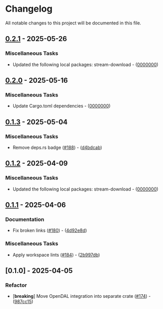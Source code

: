 # Changelog

All notable changes to this project will be documented in this file.

## [0.2.1](https://github.com/aschey/stream-download-rs/compare/stream-download-opendal-v0.2.0..stream-download-opendal-v0.2.1) - 2025-05-26

### Miscellaneous Tasks

- Updated the following local packages: stream-download - ([0000000](https://github.com/aschey/stream-download-rs/commit/0000000))

## [0.2.0](https://github.com/aschey/stream-download-rs/compare/stream-download-opendal-v0.1.3..stream-download-opendal-v0.2.0) - 2025-05-16

### Miscellaneous Tasks

- Update Cargo.toml dependencies - ([0000000](https://github.com/aschey/stream-download-rs/commit/0000000))

## [0.1.3](https://github.com/aschey/stream-download-rs/compare/stream-download-opendal-v0.1.2..stream-download-opendal-v0.1.3) - 2025-05-04

### Miscellaneous Tasks

- Remove deps.rs badge ([#188](https://github.com/aschey/stream-download-rs/issues/188)) - ([d4bdcab](https://github.com/aschey/stream-download-rs/commit/d4bdcab0ac350fa653617a347866f4b675edf2de))

## [0.1.2](https://github.com/aschey/stream-download-rs/compare/stream-download-opendal-v0.1.1..stream-download-opendal-v0.1.2) - 2025-04-09

### Miscellaneous Tasks

- Updated the following local packages: stream-download - ([0000000](https://github.com/aschey/stream-download-rs/commit/0000000))

## [0.1.1](https://github.com/aschey/stream-download-rs/compare/stream-download-opendal-v0.1.0..stream-download-opendal-v0.1.1) - 2025-04-06

### Documentation

- Fix broken links ([#180](https://github.com/aschey/stream-download-rs/issues/180)) - ([4d92e8d](https://github.com/aschey/stream-download-rs/commit/4d92e8d1bc2982dc33a5919b7a924b984bec712c))

### Miscellaneous Tasks

- Apply workspace lints ([#184](https://github.com/aschey/stream-download-rs/issues/184)) - ([2b997db](https://github.com/aschey/stream-download-rs/commit/2b997dbab4b1b4b33615410995c7fe68ef2f0ddf))

## [0.1.0] - 2025-04-05

### Refactor

- [**breaking**] Move OpenDAL integration into separate crate ([#174](https://github.com/aschey/stream-download-rs/issues/174)) - ([987cc15](https://github.com/aschey/stream-download-rs/commit/987cc15f5307df96598d3f4d13bb04409d2b7dcf))

